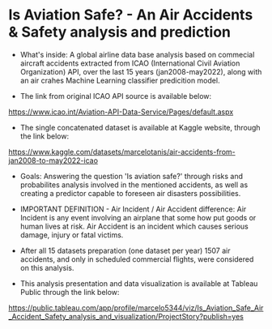 # Is Aviation Safe? - An Air Accidents & Safety analysis and prediction

*  What's inside: A global airline data base analysis  based on commecial aircraft accidents extracted from ICAO (International Civil Aviation Organization) API, over the last 15 years (jan2008-may2022), along with an air crahes Machine Learning classifier predicition model.

* The link from original ICAO API source is available below:

https://www.icao.int/Aviation-API-Data-Service/Pages/default.aspx



* The single concatenated dataset is available at Kaggle website, through the link below:

https://www.kaggle.com/datasets/marcelotanis/air-accidents-from-jan2008-to-may2022-icao




* Goals: Answering the question 'Is aviation safe?' through risks and probabilites analysis involved in the mentioned accidents, as well as creating a predictor capable to foreseen air disasters possibilities.

* IMPORTANT DEFINITION - Air Incident / Air Accident difference: Air Incident is any event involving an airplane that some how put goods or human lives at risk. Air Accident is an incident which causes serious damage, injury or fatal victims.

* After all 15 datasets preparation (one dataset per year) 1507 air accidents, and only in scheduled commercial flights,  were considered on this analysis.

* This analysis presentation and data visualization is available at Tableau Public through the link below:

https://public.tableau.com/app/profile/marcelo5344/viz/Is_Aviation_Safe_Air_Accident_Safety_analysis_and_visualization/ProjectStory?publish=yes
